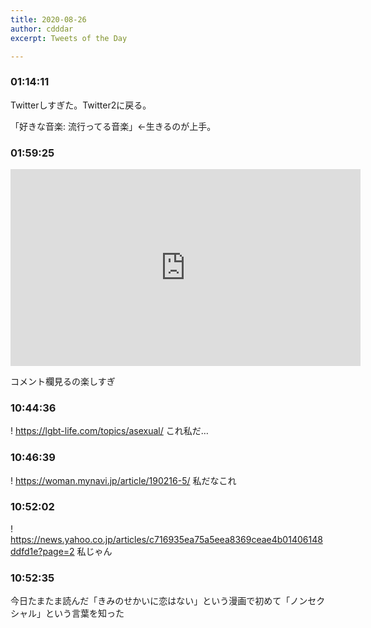 ```yaml
---
title: 2020-08-26
author: cdddar
excerpt: Tweets of the Day

---
```


### 01:14:11

Twitterしすぎた。Twitter2に戻る。

「好きな音楽: 流行ってる音楽」←生きるのが上手。

### 01:59:25

<iframe width="560" height="315" src="https://www.youtube.com/embed/YnInuWbbPk8" frameborder="0" allow="accelerometer; autoplay; encrypted-media; gyroscope; picture-in-picture" allowfullscreen></iframe>

コメント欄見るの楽しすぎ

### 10:44:36

! https://lgbt-life.com/topics/asexual/
これ私だ…

### 10:46:39

! https://woman.mynavi.jp/article/190216-5/
私だなこれ

### 10:52:02

! https://news.yahoo.co.jp/articles/c716935ea75a5eea8369ceae4b01406148ddfd1e?page=2
私じゃん

### 10:52:35

今日たまたま読んだ「きみのせかいに恋はない」という漫画で初めて「ノンセクシャル」という言葉を知った
